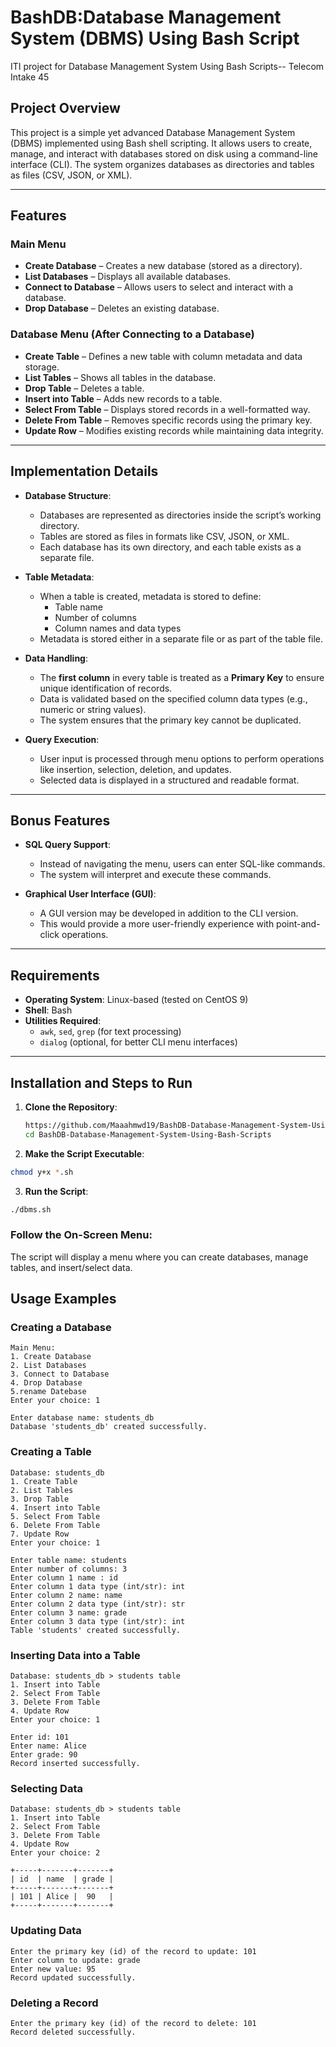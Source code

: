 # BashDB:Database Management System (DBMS) Using Bash Script 
ITI project for Database Management System Using Bash Scripts-- Telecom Intake 45

## Project Overview
This project is a simple yet advanced Database Management System (DBMS) implemented using Bash shell scripting. It allows users to create, manage, and interact with databases stored on disk using a command-line interface (CLI). The system organizes databases as directories and tables as files (CSV, JSON, or XML).

---

## Features

### **Main Menu**
- **Create Database** – Creates a new database (stored as a directory).
- **List Databases** – Displays all available databases.
- **Connect to Database** – Allows users to select and interact with a database.
- **Drop Database** – Deletes an existing database.

### **Database Menu (After Connecting to a Database)**
- **Create Table** – Defines a new table with column metadata and data storage.
- **List Tables** – Shows all tables in the database.
- **Drop Table** – Deletes a table.
- **Insert into Table** – Adds new records to a table.
- **Select From Table** – Displays stored records in a well-formatted way.
- **Delete From Table** – Removes specific records using the primary key.
- **Update Row** – Modifies existing records while maintaining data integrity.

---

## Implementation Details
- **Database Structure**:
  - Databases are represented as directories inside the script’s working directory.
  - Tables are stored as files in formats like CSV, JSON, or XML.
  - Each database has its own directory, and each table exists as a separate file.

- **Table Metadata**:
  - When a table is created, metadata is stored to define:
    - Table name
    - Number of columns
    - Column names and data types
  - Metadata is stored either in a separate file or as part of the table file.

- **Data Handling**:
  - The **first column** in every table is treated as a **Primary Key** to ensure unique identification of records.
  - Data is validated based on the specified column data types (e.g., numeric or string values).
  - The system ensures that the primary key cannot be duplicated.

- **Query Execution**:
  - User input is processed through menu options to perform operations like insertion, selection, deletion, and updates.
  - Selected data is displayed in a structured and readable format.

---

## **Bonus Features**
- **SQL Query Support**:
  - Instead of navigating the menu, users can enter SQL-like commands.
  - The system will interpret and execute these commands.

- **Graphical User Interface (GUI)**:
  - A GUI version may be developed in addition to the CLI version.
  - This would provide a more user-friendly experience with point-and-click operations.

---

## **Requirements**
- **Operating System**: Linux-based (tested on CentOS 9)
- **Shell**: Bash
- **Utilities Required**:
  - `awk`, `sed`, `grep` (for text processing)
  - `dialog` (optional, for better CLI menu interfaces)

---

## **Installation and Steps to Run**
1. **Clone the Repository**:
   ```bash
   https://github.com/Maaahmwd19/BashDB-Database-Management-System-Using-Bash-Scripts.git
   cd BashDB-Database-Management-System-Using-Bash-Scripts

2. **Make the Script Executable**:
```bash
chmod y+x *.sh
```

3. **Run the Script**:
```bash
./dbms.sh
```

### **Follow the On-Screen Menu**:
The script will display a menu where you can create databases, manage tables, and insert/select data.

## **Usage Examples**

### **Creating a Database**
```
Main Menu:
1. Create Database
2. List Databases
3. Connect to Database
4. Drop Database
5.rename Datebase
Enter your choice: 1

Enter database name: students_db
Database 'students_db' created successfully.
```

### **Creating a Table**
```
Database: students_db
1. Create Table
2. List Tables
3. Drop Table
4. Insert into Table
5. Select From Table
6. Delete From Table
7. Update Row
Enter your choice: 1

Enter table name: students
Enter number of columns: 3
Enter column 1 name : id
Enter column 1 data type (int/str): int
Enter column 2 name: name
Enter column 2 data type (int/str): str
Enter column 3 name: grade
Enter column 3 data type (int/str): int
Table 'students' created successfully.
```

### **Inserting Data into a Table**
```
Database: students_db > students table
1. Insert into Table
2. Select From Table
3. Delete From Table
4. Update Row
Enter your choice: 1

Enter id: 101
Enter name: Alice
Enter grade: 90
Record inserted successfully.
```

### **Selecting Data**
```
Database: students_db > students table
1. Insert into Table
2. Select From Table
3. Delete From Table
4. Update Row
Enter your choice: 2

+-----+-------+-------+
| id  | name  | grade |
+-----+-------+-------+
| 101 | Alice |  90   |
+-----+-------+-------+
```

### **Updating Data**
```
Enter the primary key (id) of the record to update: 101
Enter column to update: grade
Enter new value: 95
Record updated successfully.
```

### **Deleting a Record**
```
Enter the primary key (id) of the record to delete: 101
Record deleted successfully.
```
